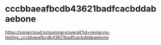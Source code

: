 # cccbbaeafbcdb43621badfcacbddabaebone
https://sonarcloud.io/summary/overall?id=neojarvis-testing_cccbbaeafbcdb43621badfcacbddabaebone
